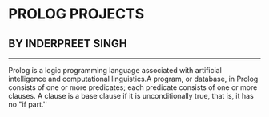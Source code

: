# PROLOG PROJECTS
## BY INDERPREET SINGH
<hr>
<p>
  Prolog is a logic programming language associated with artificial intelligence and computational linguistics.A program, or database, in Prolog consists of one or more predicates; each predicate consists of one or more clauses. A clause is a base clause if it is unconditionally true, that is, it has no "if part.''
</p>
